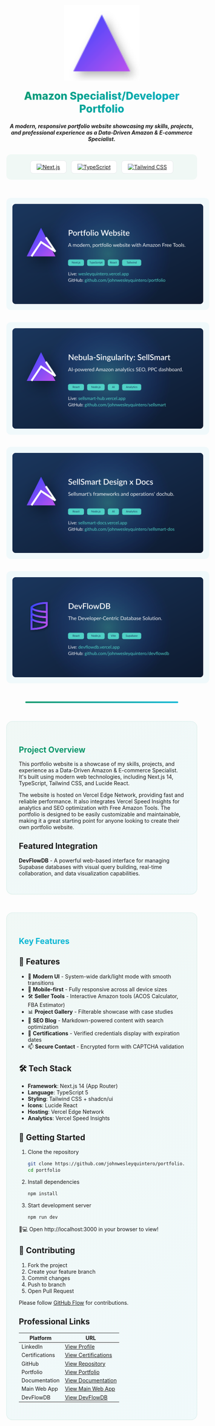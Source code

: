 <div align="center">
  <img src="public\logo.svg" alt="Logo" width="200" />
  <h1 style="background: linear-gradient(135deg, #059669 0%, #06b6d4 100%); -webkit-background-clip: text; -webkit-text-fill-color: transparent; margin: 20px 0; font-family: 'Inter', sans-serif; font-weight: 800;">Amazon Specialist/Developer Portfolio</h1>
  
  ***A modern, responsive portfolio website showcasing my skills, projects, and professional experience as a Data-Driven Amazon & E-commerce Specialist.***

  <!-- Tech Stack Badges -->
  <div style="display: flex; flex-wrap: wrap; gap: 12px; justify-content: center; margin: 2rem 0 3rem; padding: 1rem; background: rgba(5, 150, 105, 0.05); border-radius: 12px;">
  <a href="https://nextjs.org/" style="display: inline-flex; align-items: center; padding: 8px 16px; background: #fff; border-radius: 8px; border: 1px solid #e5e7eb; transition: all 0.2s ease;">
    <img src="https://img.shields.io/badge/Next.js-14-black?logo=next.js&style=for-the-badge" alt="Next.js">
  </a>
  <a href="https://www.typescriptlang.org/" style="display: inline-flex; align-items: center; padding: 8px 16px; background: #fff; border-radius: 8px; border: 1px solid #e5e7eb; transition: all 0.2s ease;">
    <img src="https://img.shields.io/badge/TypeScript-5-blue?logo=typescript&style=for-the-badge" alt="TypeScript">
  </a>
  <a href="https://tailwindcss.com/" style="display: inline-flex; align-items: center; padding: 8px 16px; background: #fff; border-radius: 8px; border: 1px solid #e5e7eb; transition: all 0.2s ease;">
    <img src="https://img.shields.io/badge/Tailwind_CSS-3.4-06b6d4?logo=tailwind-css&style=for-the-badge" alt="Tailwind CSS">
  </a>
</div>

<div style="display: grid; grid-template-columns: repeat(auto-fit, minmax(300px, 1fr)); gap: 2rem; margin: 3rem 0;">
  <img src="public\portfolio-preview.svg" alt="Portfolio Preview" style="width: 100%; height: auto; border-radius: 12px; padding: 1rem; background: rgba(6, 182, 212, 0.05);">
  <img src="public\images\projects\sellsmart-hub.svg" alt="SellSmart-Hub" style="width: 100%; height: auto; border-radius: 12px; padding: 1rem; background: rgba(6, 182, 212, 0.05);">
  <img src="public\images\projects\sellsmart-docs.svg" alt="SellSmart-Docs" style="width: 100%; height: auto; border-radius: 12px; padding: 1rem; background: rgba(6, 182, 212, 0.05);">
  <img src="public\images\projects\devflowdb-preview.svg" alt="DevFlowDB" style="width: 100%; height: auto; border-radius: 12px; padding: 1rem; background: rgba(6, 182, 212, 0.05);">
</div>
  <div style="height: 4px; background: linear-gradient(90deg, #059669 0%, #06b6d4 100%); margin: 2rem auto; width: 80%; border-radius: 2px;"></div>
</div>

<div style="background: linear-gradient(135deg, rgba(5, 150, 105, 0.05) 0%, rgba(6, 182, 212, 0.05) 100%); padding: 2rem; border-radius: 16px; margin: 3rem 0; border: 1px solid rgba(5, 150, 105, 0.1); box-shadow: 0 1px 3px rgba(5, 150, 105, 0.04);">
<h2 style="color: #059669; margin-bottom: 1rem;">Project Overview</h2>

This portfolio website is a showcase of my skills, projects, and experience as a Data-Driven Amazon & E-commerce Specialist. It's built using modern web technologies, including Next.js 14, TypeScript, Tailwind CSS, and Lucide React.

The website is hosted on Vercel Edge Network, providing fast and reliable performance. It also integrates Vercel Speed Insights for analytics and SEO optimization with Free Amazon Tools.
The portfolio is designed to be easily customizable and maintainable, making it a great starting point for anyone looking to create their own portfolio website.

## Featured Integration

**DevFlowDB** - A powerful web-based interface for managing Supabase databases with visual query building, real-time collaboration, and data visualization capabilities.

</div>

<div style="background: linear-gradient(135deg, rgba(5, 150, 105, 0.05) 0%, rgba(6, 182, 212, 0.05) 100%); padding: 2rem; border-radius: 16px; margin: 3rem 0; border: 1px solid rgba(5, 150, 105, 0.1); box-shadow: 0 1px 3px rgba(5, 150, 105, 0.04);">
<h2 style="color: #06b6d4; margin-bottom: 1rem;">Key Features</h2>

## 🚀 Features

- 🎨 **Modern UI** - System-wide dark/light mode with smooth transitions
- 📱 **Mobile-first** - Fully responsive across all device sizes
- 🛠️ **Seller Tools** - Interactive Amazon tools (ACOS Calculator, FBA Estimator)
- 📊 **Project Gallery** - Filterable showcase with case studies
- 📝 **SEO Blog** - Markdown-powered content with search optimization
- 📜 **Certifications** - Verified credentials display with expiration dates
- 📫 **Secure Contact** - Encrypted form with CAPTCHA validation

## 🛠 Tech Stack

- **Framework**: Next.js 14 (App Router)
- **Language**: TypeScript 5
- **Styling**: Tailwind CSS + shadcn/ui
- **Icons**: Lucide React
- **Hosting**: Vercel Edge Network
- **Analytics**: Vercel Speed Insights

## 🏁 Getting Started

1. Clone the repository
   ```bash
   git clone https://github.com/johnwesleyquintero/portfolio.git
   cd portfolio

2. Install dependencies
   ```bash
   npm install

3. Start development server
   ```bash
   npm run dev

👩💻 Open http://localhost:3000 in your browser to view!

## 🤝 Contributing

1. Fork the project
2. Create your feature branch
3. Commit changes
4. Push to branch
5. Open Pull Request

Please follow [GitHub Flow](https://guides.github.com/introduction/flow/) for contributions.

## Professional Links

| **Platform**       | **URL**                                                                 |
|--------------------|-------------------------------------------------------------------------|
| LinkedIn          | [View Profile](https://www.linkedin.com/in/wesleyquintero/)             |
| Certifications    | [View Certifications](https://www.linkedin.com/in/wesleyquintero/details/certifications/) |
| GitHub            | [View Repository](https://github.com/johnwesleyquintero)               |
| Portfolio         | [View Portfolio](https://wesleyquintero.vercel.app/)                   |
| Documentation     | [View Documentation](https://sellsmart-docs.vercel.app/)              |
| Main Web App      | [View Main Web App](https://sellsmart-hub.vercel.app/)                |
| DevFlowDB         | [View DevFlowDB](https://devflowdb.vercel.app/)                   |
